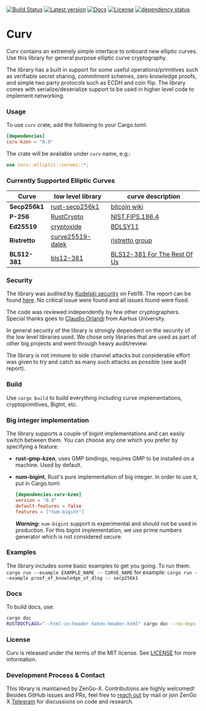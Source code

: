 [![Build Status](https://app.travis-ci.com/ZenGo-X/curv.svg?branch=master)](https://app.travis-ci.com/ZenGo-X/curv)
[![Latest version](https://img.shields.io/crates/v/curv-kzen.svg)](https://crates.io/crates/curv-kzen)
[![Docs](https://docs.rs/curv-kzen/badge.svg)](https://docs.rs/curv-kzen)
[![License](https://img.shields.io/crates/l/curv-kzen)](LICENSE)
[![dependency status](https://deps.rs/repo/github/ZenGo-X/curv/status.svg)](https://deps.rs/repo/github/ZenGo-X/curv)

Curv
=====================================
Curv contains an extremely simple interface to onboard new elliptic curves. 
Use this library for general purpose elliptic curve cryptography. 

The library has a built in support for some useful operations/primitives such as verifiable secret sharing, commitment 
schemes, zero knowledge proofs, and simple two party protocols such as ECDH and coin flip. The library comes with 
serialize/deserialize support to be used in higher level code to implement networking. 

### Usage

To use `curv` crate, add the following to your Cargo.toml:
```toml
[dependencies]
curv-kzen = "0.9"
```

The crate will be available under `curv` name, e.g.:
```rust
use curv::elliptic::curves::*;
```

### Currently Supported Elliptic Curves  

|        Curve         |   low level library    |    curve description       |     
|-------------------------------|------------------------|------------------------|
|    **Secp256k1**    |        [rust-secp256k1](https://github.com/rust-bitcoin/rust-secp256k1)            |      [bitcoin wiki](https://en.bitcoin.it/wiki/Secp256k1)           |     
|    **P-256**    |        [RustCrypto](https://crates.io/crates/p256)            |      [NIST.FIPS.186.4](https://nvlpubs.nist.gov/nistpubs/FIPS/NIST.FIPS.186-4.pdf)           |     
|    **Ed25519**    |        [cryptoxide](https://github.com/typed-io/cryptoxide/blob/master/src/curve25519.rs)            |      [BDLSY11](https://ed25519.cr.yp.to/ed25519-20110926.pdf)           |      
|    **Ristretto**    |        [curve25519-dalek](https://github.com/dalek-cryptography/curve25519-dalek)            |     [ristretto group](https://ristretto.group/)           |      
|    **BLS12-381**    |        [bls12-381](https://crates.io/crates/bls12_381)            |     [BLS12-381 For The Rest Of Us](https://hackmd.io/@benjaminion/bls12-381)           |     

### Security  
The library was audited by [Kudelski security](https://www.kudelskisecurity.com/) on Feb19. The report can be found 
[here](https://github.com/KZen-networks/curv/tree/master/audit). No critical issue were found and all issues found 
were fixed.

The code was reviewed independently by few other cryptographers. Special thanks goes to [Claudio Orlandi](http://cs.au.dk/~orlandi/) 
from Aarhus University. 

In general security of the library is strongly dependent on the security of the low level libraries used. We chose only 
libraries that are used as part of other big projects and went through heavy audit/review. 

The library is not immune to side channel attacks but considerable effort was given to try and catch as many such 
attacks as possible (see audit report). 

### Build
Use `cargo build` to build everything including curve implementations, cryptoprimitives, BigInt, etc.

### Big integer implementation
The library supports a couple of bigint implementations and can easily switch between them.
You can choose any one which you prefer by specifying a feature:
* **rust-gmp-kzen**, uses GMP bindings, requires GMP to be installed on a machine. Used by default.
* **num-bigint**, Rust's pure implementation of big integer. In order to use it, put in Cargo.toml:
  ```toml
  [dependencies.curv-kzen]
  version = "0.8"
  default-features = false
  features = ["num-bigint"]
  ```
  
  **_Warning:_** `num-bigint` support is experimental and should not be used in production. For this
  bigint implementation, we use prime numbers generator which is not considered secure.

### Examples
The library includes some basic examples to get you going. To run them: 
`cargo run --example EXAMPLE_NAME -- CURVE_NAME`
for example: `cargo run --example proof_of_knowledge_of_dlog -- secp256k1`

### Docs 
To build docs, use:
```bash
cargo doc
RUSTDOCFLAGS="--html-in-header katex-header.html" cargo doc --no-deps --open
```

### License
Curv is released under the terms of the MIT license. See [LICENSE](LICENSE) for more information.


### Development Process & Contact
This library is maintained by ZenGo-X. Contributions are highly welcomed! Besides GitHub issues and PRs, feel free to [reach out](mailto:github@kzencorp.com) by mail or join ZenGo X [Telegram](https://t.me/joinchat/ET1mddGXRoyCxZ-7) for discussions on code and research. 

